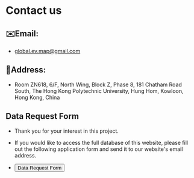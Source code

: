 # Contact us

## ✉️Email: 
- global.ev.map@gmail.com
## 🏫Address: 
- Room ZN618, 6/F, North Wing, Block Z, Phase 8, 181 Chatham Road South, The Hong Kong Polytechnic University, Hung Hom, Kowloon, Hong Kong, China

## Data Request Form
- Thank you for your interest in this project. 
- If you would like to access the full database of this website, please fill out the following application form and send it to our website's email address.

- <a><button class="btn btn-primary" onclick="window.open('./ApplicationForm.docx')">Data Request Form</button></a>
